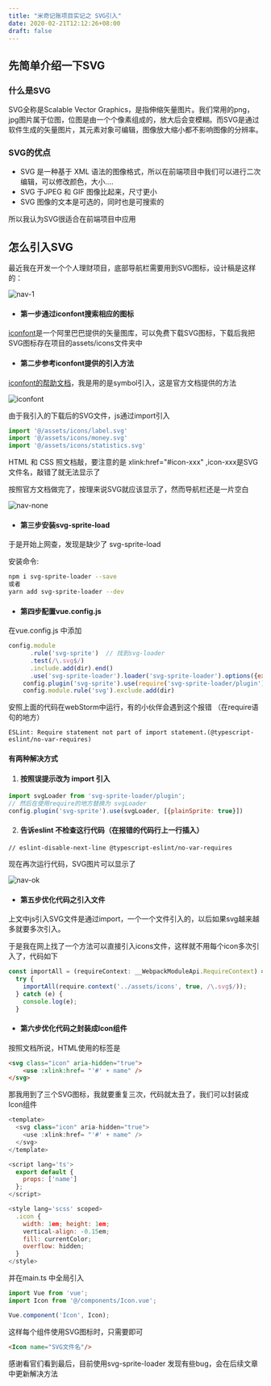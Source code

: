 ```yaml
---
title: "米奇记账项目实记之 SVG引入"
date: 2020-02-21T12:12:26+08:00
draft: false
---
```


## 先简单介绍一下SVG

### 什么是SVG

SVG全称是Scalable Vector Graphics，是指伸缩矢量图片。我们常用的png，jpg图片属于位图，位图是由一个个像素组成的，放大后会变模糊。而SVG是通过软件生成的矢量图片，其元素对象可编辑，图像放大缩小都不影响图像的分辨率。

### SVG的优点

* SVG 是一种基于 XML 语法的图像格式，所以在前端项目中我们可以进行二次编辑，可以修改颜色，大小....
* SVG 于JPEG 和 GIF 图像比起来，尺寸更小
* SVG 图像的文本是可选的，同时也是可搜索的

所以我认为SVG很适合在前端项目中应用

## 怎么引入SVG

最近我在开发一个个人理财项目，底部导航栏需要用到SVG图标，设计稿是这样的：

![nav-1](/images/nav-design.png)

* #### 第一步通过iconfont搜索相应的图标

[iconfont](https://www.iconfont.cn/home/index)是一个阿里巴巴提供的矢量图库，可以免费下载SVG图标，下载后我把SVG图标存在项目的assets/icons文件夹中

* #### 第二步参考iconfont提供的引入方法

[iconfont的帮助文档](https://www.iconfont.cn/help/detail?spm=a313x.7781069.1998910419.16&helptype=code)，我是用的是symbol引入，这是官方文档提供的方法

![iconfont](/images/iconfont.png)

由于我引入的下载后的SVG文件，js通过import引入

```javascript
import '@/assets/icons/label.svg'
import '@/assets/icons/money.svg'
import '@/assets/icons/statistics.svg'
```

HTML 和 CSS 照文档敲，要注意的是 xlink:href="#icon-xxx" ,icon-xxx是SVG文件名，敲错了就无法显示了

按照官方文档做完了，按理来说SVG就应该显示了，然而导航栏还是一片空白

![nav-none](/images/nav-none.png)

* #### 第三步安装svg-sprite-load

于是开始上网查，发现是缺少了 svg-sprite-load

安装命令:

```bash
npm i svg-sprite-loader --save
或者
yarn add svg-sprite-loader --dev
```

* #### 第四步配置vue.config.js

在vue.config.js 中添加

```javascript
config.module
      .rule('svg-sprite')  // 找到svg-loader
      .test(/\.svg$/) 
      .include.add(dir).end() 
      .use('svg-sprite-loader').loader('svg-sprite-loader').options({extract:false}).end()
    config.plugin('svg-sprite').use(require('svg-sprite-loader/plugin'), [{plainSprite: true}])
    config.module.rule('svg').exclude.add(dir) 
```

安照上面的代码在webStorm中运行，有的小伙伴会遇到这个报错 （在require语句的地方）

```
ESLint: Require statement not part of import statement.(@typescript-eslint/no-var-requires)
```

#### 有两种解决方式

1. #### 按照误提示改为 import 引入

```javascript
import svgLoader from 'svg-sprite-loader/plugin';
// 然后在使用require的地方替换为 svgLoader
config.plugin('svg-sprite').use(svgLoader, [{plainSprite: true}])
```

2. #### 告诉eslint 不检查这行代码（在报错的代码行上一行插入）

```
// eslint-disable-next-line @typescript-eslint/no-var-requires
```

现在再次运行代码，SVG图片可以显示了

![nav-ok](/images/nav-ok.png)

* #### 第五步优化代码之引入文件

上文中js引入SVG文件是通过import，一个一个文件引入的，以后如果svg越来越多就要多次引入。

于是我在网上找了一个方法可以直接引入icons文件，这样就不用每个icon多次引入了，代码如下

```javascript
const importAll = (requireContext: __WebpackModuleApi.RequireContext) => requireContext.keys().forEach(requireContext);
  try {
    importAll(require.context('../assets/icons', true, /\.svg$/));
  } catch (e) {
    console.log(e);
  }
```

* #### 第六步优化代码之封装成Icon组件

按照文档所说，HTML使用的标签是

```html
<svg class="icon" aria-hidden="true">
    <use :xlink:href= "'#' + name" />
</svg>
```

那我用到了三个SVG图标，我就要重复三次，代码就太丑了，我们可以封装成Icon组件

```javascript
<template>
  <svg class="icon" aria-hidden="true">
    <use :xlink:href= "'#' + name" />
  </svg>
</template>

<script lang='ts'>
  export default {
    props: ['name']
  };
</script>

<style lang='scss' scoped>
  .icon {
    width: 1em; height: 1em;
    vertical-align: -0.15em;
    fill: currentColor;
    overflow: hidden;
  }
</style>
```

并在main.ts 中全局引入

```javascript
import Vue from 'vue';
import Icon from '@/components/Icon.vue';

Vue.component('Icon', Icon);
```

这样每个组件使用SVG图标时，只需要即可

```html
<Icon name="SVG文件名"/>
```



感谢看官们看到最后，目前使用svg-sprite-loader 发现有些bug，会在后续文章中更新解决方法